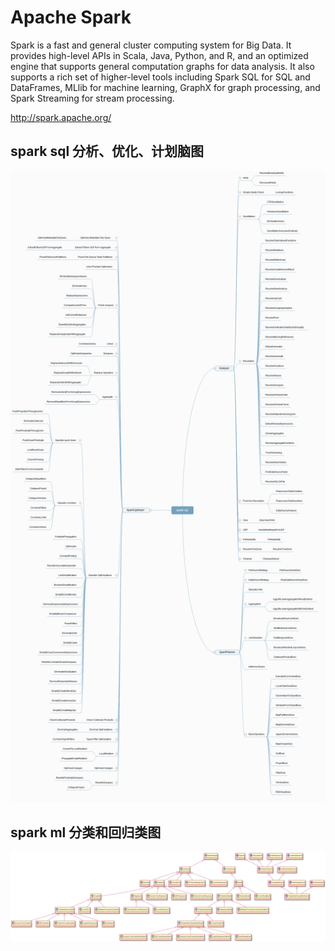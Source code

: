 # Apache Spark

Spark is a fast and general cluster computing system for Big Data. It provides
high-level APIs in Scala, Java, Python, and R, and an optimized engine that
supports general computation graphs for data analysis. It also supports a
rich set of higher-level tools including Spark SQL for SQL and DataFrames,
MLlib for machine learning, GraphX for graph processing,
and Spark Streaming for stream processing.

<http://spark.apache.org/>


## spark sql 分析、优化、计划脑图
![Alt text](https://github.com/Atthemoment/spark/blob/master/sql/spark_sql.png)

## spark ml 分类和回归类图
![Alt text](https://github.com/Atthemoment/spark/blob/master/mllib/spark_ml.png)
